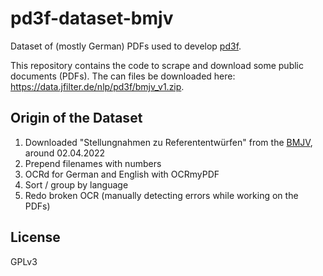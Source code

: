 # pd3f-dataset-bmjv 

Dataset of (mostly German) PDFs used to develop [pd3f](https://github.com/pd3f).

This repository contains the code to scrape and download some public documents (PDFs). The can files be downloaded here: <https://data.jfilter.de/nlp/pd3f/bmjv_v1.zip>.

## Origin of the Dataset

1. Downloaded "Stellungnahmen zu Referententwürfen" from the [BMJV](https://www.bmjv.de/SiteGlobals/Forms/Suche/Gesetzgebungsverfahrensuche_Formular.html?resultsPerPage=25), around 02.04.2022
2. Prepend filenames with numbers
3. OCRd for German and English with OCRmyPDF
4. Sort / group by language
5. Redo broken OCR (manually detecting errors while working on the PDFs) 

## License

GPLv3
